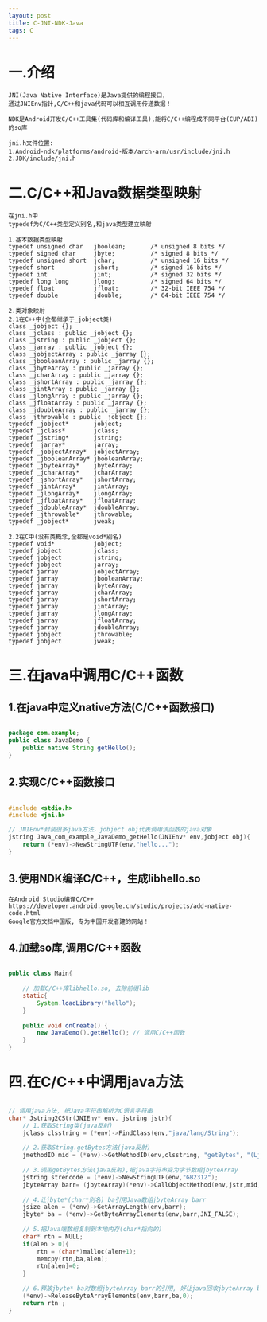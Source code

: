 ```yaml
---
layout: post
title: C-JNI-NDK-Java
tags: C
---
```

# 一.介绍	
	JNI(Java Native Interface)是Java提供的编程接口，
	通过JNIEnv指针,C/C++和java代码可以相互调用传递数据！
	
	NDK是Android开发C/C++工具集(代码库和编译工具),能将C/C++编程成不同平台(CUP/ABI)的so库
	
	jni.h文件位置:
	1.Android-ndk/platforms/android-版本/arch-arm/usr/include/jni.h
	2.JDK/include/jni.h

# 二.C/C++和Java数据类型映射
	在jni.h中	
	typedef为C/C++类型定义别名,和java类型建立映射
	
	1.基本数据类型映射
	typedef unsigned char   jboolean;       /* unsigned 8 bits */
	typedef signed char     jbyte;          /* signed 8 bits */
	typedef unsigned short  jchar;          /* unsigned 16 bits */
	typedef short           jshort;         /* signed 16 bits */
	typedef int             jint;           /* signed 32 bits */
	typedef long long       jlong;          /* signed 64 bits */
	typedef float           jfloat;         /* 32-bit IEEE 754 */
	typedef double          jdouble;        /* 64-bit IEEE 754 */
	
	2.类对象映射
	2.1在C++中(全都继承于_jobject类)
	class _jobject {};
	class _jclass : public _jobject {};
	class _jstring : public _jobject {};
	class _jarray : public _jobject {};
	class _jobjectArray : public _jarray {};
	class _jbooleanArray : public _jarray {};
	class _jbyteArray : public _jarray {};
	class _jcharArray : public _jarray {};
	class _jshortArray : public _jarray {};
	class _jintArray : public _jarray {};
	class _jlongArray : public _jarray {};
	class _jfloatArray : public _jarray {};
	class _jdoubleArray : public _jarray {};
	class _jthrowable : public _jobject {};
	typedef _jobject*       jobject;
	typedef _jclass*        jclass;
	typedef _jstring*       jstring;
	typedef _jarray*        jarray;
	typedef _jobjectArray*  jobjectArray;
	typedef _jbooleanArray* jbooleanArray;
	typedef _jbyteArray*    jbyteArray;
	typedef _jcharArray*    jcharArray;
	typedef _jshortArray*   jshortArray;
	typedef _jintArray*     jintArray;
	typedef _jlongArray*    jlongArray;
	typedef _jfloatArray*   jfloatArray;
	typedef _jdoubleArray*  jdoubleArray;
	typedef _jthrowable*    jthrowable;
	typedef _jobject*       jweak;
	
	2.2在C中(没有类概念,全都是void*别名)
	typedef void*           jobject;
	typedef jobject         jclass;
	typedef jobject         jstring;
	typedef jobject         jarray;
	typedef jarray          jobjectArray;
	typedef jarray          jbooleanArray;
	typedef jarray          jbyteArray;
	typedef jarray          jcharArray;
	typedef jarray          jshortArray;
	typedef jarray          jintArray;
	typedef jarray          jlongArray;
	typedef jarray          jfloatArray;
	typedef jarray          jdoubleArray;
	typedef jobject         jthrowable;
	typedef jobject         jweak;
	
# 三.在java中调用C/C++函数

## 1.在java中定义native方法(C/C++函数接口)

```java

package com.example;
public class JavaDemo {	
	public native String getHello();
}

```

## 2.实现C/C++函数接口

```c

#include <stdio.h>
#include <jni.h>

// JNIEnv*封装很多java方法，jobject obj代表调用该函数的java对象
jstring Java_com_example_JavaDemo_getHello(JNIEnv* env,jobject obj){
	return (*env)->NewStringUTF(env,"hello...");
}

```

## 3.使用NDK编译C/C++，生成libhello.so
	在Android Studio编译C/C++
	https://developer.android.google.cn/studio/projects/add-native-code.html
	Google官方文档中国版, 专为中国开发者建的网站！

## 4.加载so库,调用C/C++函数

```java

public class Main{
	
	// 加载C/C++库libhello.so, 去除前缀lib
	static{
		System.loadLibrary("hello");
	}
	
	public void onCreate() {		
		new JavaDemo().getHello(); // 调用C/C++函数
	}
}

```

# 四.在C/C++中调用java方法

```c

// 调用java方法, 把Java字符串解析为C语言字符串
char* Jstring2CStr(JNIEnv* env, jstring jstr){
	// 1.获取String类(java反射)
	jclass clsstring = (*env)->FindClass(env,"java/lang/String");
	
	// 2.获取String.getBytes方法(java反射)
	jmethodID mid = (*env)->GetMethodID(env,clsstring, "getBytes", "(Ljava/lang/String;)[B");
	
	// 3.调用getBytes方法(java反射),把java字符串变为字节数组jbyteArray
	jstring strencode = (*env)->NewStringUTF(env,"GB2312");
	jbyteArray barr= (jbyteArray)(*env)->CallObjectMethod(env,jstr,mid,strencode);
	
	// 4.让jbyte*(char*别名) ba引用Java数组jbyteArray barr
	jsize alen = (*env)->GetArrayLength(env,barr);
	jbyte* ba = (*env)->GetByteArrayElements(env,barr,JNI_FALSE);
	
	// 5.把Java端数组复制到本地内存(char*指向的)
	char* rtn = NULL;
	if(alen > 0){
		rtn = (char*)malloc(alen+1);
		memcpy(rtn,ba,alen);
		rtn[alen]=0;
	}
	
	// 6.释放jbyte* ba对数组jbyteArray barr的引用, 好让java回收jbyteArray barr占用的内存
	(*env)->ReleaseByteArrayElements(env,barr,ba,0);
	return rtn ;
}

```